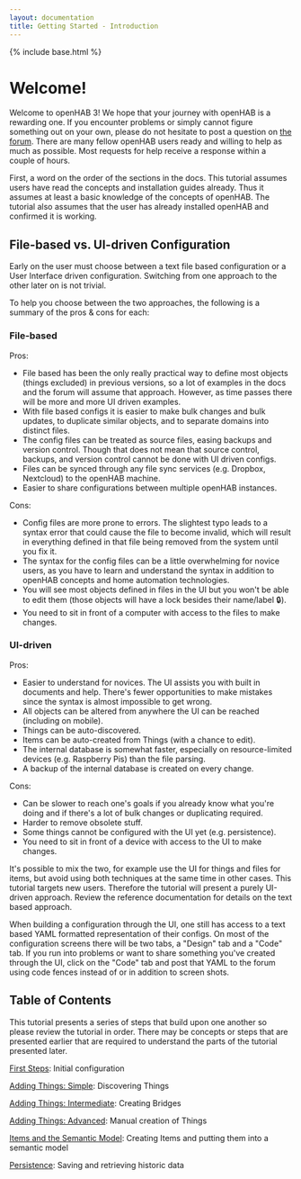 ```yaml
---
layout: documentation
title: Getting Started - Introduction
---
```


{% include base.html %}

# Welcome!

Welcome to openHAB 3!
We hope that your journey with openHAB is a rewarding one.
If you encounter problems or simply cannot figure something out on your own, please do not hesitate to post a question on [the forum](https://community.openhab.org).
There are many fellow openHAB users ready and willing to help as much as possible.
Most requests for help receive a response within a couple of hours.

First, a word on the order of the sections in the docs.
This tutorial assumes users have read the concepts and installation guides already.
Thus it assumes at least a basic knowledge of the concepts of openHAB.
The tutorial also assumes that the user has already installed openHAB and confirmed it is working.

## File-based vs. UI-driven Configuration

Early on the user must choose between a text file based configuration or a User Interface driven configuration.
Switching from one approach to the other later on is not trivial.

To help you choose between the two approaches, the following is a summary of the pros & cons for each:

### File-based
Pros:
- File based has been the only really practical way to define most objects (things excluded) in previous versions, so a lot of examples in the docs and the forum will assume that approach. However, as time passes there will be more and more UI driven examples.
- With file based configs it is easier to make bulk changes and bulk updates, to duplicate similar objects, and to separate domains into distinct files.
- The config files can be treated as source files, easing backups and version control. Though that does not mean that source control, backups, and version control cannot be done with UI driven configs.
- Files can be synced through any file sync services (e.g. Dropbox, Nextcloud) to the openHAB machine.
- Easier to share configurations between multiple openHAB instances.

Cons:
- Config files are more prone to errors. The slightest typo leads to a syntax error that could cause the file to become invalid, which will result in everything defined in that file being removed from the system until you fix it.
- The syntax for the config files can be a little overwhelming for novice users, as you have to learn and understand the syntax in addition to openHAB concepts and home automation technologies.
- You will see most objects defined in files in the UI but you won't be able to edit them (those objects will have a lock besides their name/label :lock:).
- You need to sit in front of a computer with access to the files to make changes.

### UI-driven
Pros:
- Easier to understand for novices. The UI assists you with built in documents and help. There's fewer opportunities to make mistakes since the syntax is almost impossible to get wrong.
- All objects can be altered from anywhere the UI can be reached (including on mobile).
- Things can be auto-discovered.
- Items can be auto-created from Things (with a chance to edit).
- The internal database is somewhat faster, especially on resource-limited devices (e.g. Raspberry Pis) than the file parsing.
- A backup of the internal database is created on every change.

Cons:
- Can be slower to reach one's goals if you already know what you're doing and if there's a lot of bulk changes or duplicating required.
- Harder to remove obsolete stuff.
- Some things cannot be configured with the UI yet (e.g. persistence).
- You need to sit in front of a device with access to the UI to make changes.

It's possible to mix the two, for example use the UI for things and files for items, but avoid using both techniques at the same time in other cases.
This tutorial targets new users.
Therefore the tutorial will present a purely UI-driven approach.
Review the reference documentation for details on the text based approach.

When building a configuration through the UI, one still has access to a text based YAML formatted representation of their configs.
On most of the configuration screens there will be two tabs, a "Design" tab and a  "Code" tab.
If you run into problems or want to share something you've created through the UI, click on the "Code" tab and post that YAML to the forum using code fences instead of or in addition to screen shots.

## Table of Contents

This tutorial presents a series of steps that build upon one another so please review the tutorial in order.
There may be concepts or steps that are presented earlier that are required to understand the parts of the tutorial presented later.

[First Steps]({{base}}/tutorial/first_steps.html): Initial configuration

[Adding Things: Simple]({{base}}/tutorial/things_simple.html): Discovering Things

[Adding Things: Intermediate]({{base}}/tutorial/things_intermediate.html): Creating Bridges

[Adding Things: Advanced]({{base}}/tutorial/things_advanced.html): Manual creation of Things

[Items and the Semantic Model]({{base}}/tutorial/model.html): Creating Items and putting them into a semantic model

[Persistence]({{base}}/tutorial/persistence.html): Saving and retrieving historic data

<!--
[Pages: Introduction]({{base}}//tutorial/pages_intro.html): What are Pages?

[Pages: Widgets]({{base}}/tutorial/pages_widgets.html): Introduction to populating Pages

[Pages: Page Types]({{base}}/tutorial/pages_types.html): Layout, Charts, and Tabbed type Pages

[Rules: Simple]({{base}}/tutorial/rules_simple.html): Introduction to rules and a simple example

[Rules: Intermediate]({{base}}/tutorial/rules_intermediate.html): Rules that involve some scripting

[openHAB Cloud]({{base}}/tutorial/cloud.html): Connecting to the free openHAB Cloud Service

[Putting it all Together]({{base}}/tutorial/example.html) Comprehensive Example
-->
